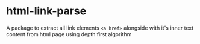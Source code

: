 # html-link-parse

A package to extract all link elements `<a href>` alongside with it's inner text content from html page using depth first algorithm
